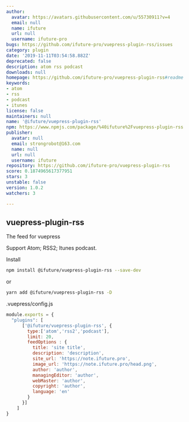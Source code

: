 ```yaml
---
author:
  avatar: https://avatars.githubusercontent.com/u/55730911?v=4
  email: null
  name: ifuture
  url: null
  username: ifuture-pro
bugs: https://github.com/ifuture-pro/vuepress-plugin-rss/issues
category: plugin
date: '2019-11-11T03:54:58.882Z'
deprecated: false
description: atom rss podcast
downloads: null
homepage: https://github.com/ifuture-pro/vuepress-plugin-rss#readme
keywords:
- atom
- rss
- podcast
- itunes
license: false
maintainers: null
name: '@ifuture/vuepress-plugin-rss'
npm: https://www.npmjs.com/package/%40ifuture%2Fvuepress-plugin-rss
publisher:
  avatar: null
  email: strongrobot@163.com
  name: null
  url: null
  username: ifuture
repository: https://github.com/ifuture-pro/vuepress-plugin-rss
score: 0.1874965617377951
stars: 3
unstable: false
version: 1.0.2
watchers: 3

---
```


vuepress-plugin-rss
-----------

The feed for vuepress

Support Atom; RSS2; Itunes podcast. 

Install

```bash
npm install @ifuture/vuepress-plugin-rss --save-dev
```
or
```bash
yarn add @ifuture/vuepress-plugin-rss -D
```

.vuepress/config.js

```js
module.exports = {
  "plugins": [
      ['@ifuture/vuepress-plugin-rss', {
        type:['atom','rss2','podcast'],
        limit: 20,
        feedOptions : {
          title: 'site title',
          description: 'description',
          site_url: 'https://note.ifuture.pro',
          image_url: 'https://note.ifuture.pro/head.png',
          author: 'author',
          managingEditor: 'author',
          webMaster: 'author',
          copyright: 'author',
          language: 'en'
        }
      }]
    ]
}
```